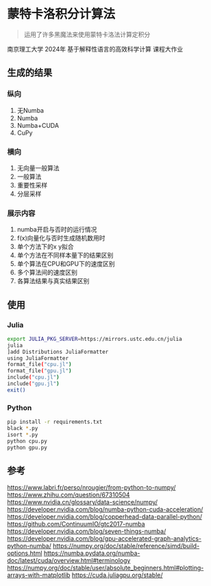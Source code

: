 # 蒙特卡洛积分计算法

> 运用了许多黑魔法来使用蒙特卡洛法计算定积分

南京理工大学 2024年 基于解释性语言的高效科学计算 课程大作业

## 生成的结果

### 纵向

1. 无Numba 
2. Numba
3. Numba+CUDA
4. CuPy

### 横向

1. 无向量一般算法
2. 一般算法
3. 重要性采样
4. 分层采样

### 展示内容

1. numba开启与否时的运行情况
2. f(x)向量化与否时生成随机数用时
3. 单个方法下的x y拟合
4. 单个方法在不同样本量下的结果区别
5. 单个算法在CPU和GPU下的速度区别
6. 多个算法间的速度区别
7. 各算法结果与真实结果区别

## 使用

### Julia

```bash
export JULIA_PKG_SERVER=https://mirrors.ustc.edu.cn/julia
julia
]add Distributions JuliaFormatter
using JuliaFormatter
format_file("cpu.jl")
format_file("gpu.jl")
include("cpu.jl")
include("gpu.jl")
exit()
```

### Python

```bash
pip install -r requirements.txt
black *.py
isort *.py
python cpu.py
python gpu.py
```

## 参考

<https://www.labri.fr/perso/nrougier/from-python-to-numpy/>
<https://www.zhihu.com/question/67310504>
<https://www.nvidia.cn/glossary/data-science/numpy/>
<https://developer.nvidia.com/blog/numba-python-cuda-acceleration/>
<https://developer.nvidia.com/blog/copperhead-data-parallel-python/>
<https://github.com/ContinuumIO/gtc2017-numba>
<https://developer.nvidia.com/blog/seven-things-numba/>
<https://developer.nvidia.com/blog/gpu-accelerated-graph-analytics-python-numba/>
<https://numpy.org/doc/stable/reference/simd/build-options.html>
<https://numba.pydata.org/numba-doc/latest/cuda/overview.html#terminology>
<https://numpy.org/doc/stable/user/absolute_beginners.html#plotting-arrays-with-matplotlib>
<https://cuda.juliagpu.org/stable/>
